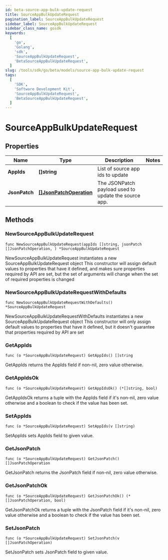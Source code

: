 ```yaml
---
id: beta-source-app-bulk-update-request
title: SourceAppBulkUpdateRequest
pagination_label: SourceAppBulkUpdateRequest
sidebar_label: SourceAppBulkUpdateRequest
sidebar_class_name: gosdk
keywords:
  [
    'go',
    'Golang',
    'sdk',
    'SourceAppBulkUpdateRequest',
    'BetaSourceAppBulkUpdateRequest',
  ]
slug: /tools/sdk/go/beta/models/source-app-bulk-update-request
tags:
  [
    'SDK',
    'Software Development Kit',
    'SourceAppBulkUpdateRequest',
    'BetaSourceAppBulkUpdateRequest',
  ]
---
```


# SourceAppBulkUpdateRequest

## Properties

| Name | Type | Description | Notes |
| --- | --- | --- | --- |
| **AppIds** | **[]string** | List of source app ids to update |
| **JsonPatch** | [**[]JsonPatchOperation**](json-patch-operation) | The JSONPatch payload used to update the source app. |

## Methods

### NewSourceAppBulkUpdateRequest

`func NewSourceAppBulkUpdateRequest(appIds []string, jsonPatch []JsonPatchOperation, ) *SourceAppBulkUpdateRequest`

NewSourceAppBulkUpdateRequest instantiates a new SourceAppBulkUpdateRequest object This constructor will assign default values to properties that have it defined, and makes sure properties required by API are set, but the set of arguments will change when the set of required properties is changed

### NewSourceAppBulkUpdateRequestWithDefaults

`func NewSourceAppBulkUpdateRequestWithDefaults() *SourceAppBulkUpdateRequest`

NewSourceAppBulkUpdateRequestWithDefaults instantiates a new SourceAppBulkUpdateRequest object This constructor will only assign default values to properties that have it defined, but it doesn't guarantee that properties required by API are set

### GetAppIds

`func (o *SourceAppBulkUpdateRequest) GetAppIds() []string`

GetAppIds returns the AppIds field if non-nil, zero value otherwise.

### GetAppIdsOk

`func (o *SourceAppBulkUpdateRequest) GetAppIdsOk() (*[]string, bool)`

GetAppIdsOk returns a tuple with the AppIds field if it's non-nil, zero value otherwise and a boolean to check if the value has been set.

### SetAppIds

`func (o *SourceAppBulkUpdateRequest) SetAppIds(v []string)`

SetAppIds sets AppIds field to given value.

### GetJsonPatch

`func (o *SourceAppBulkUpdateRequest) GetJsonPatch() []JsonPatchOperation`

GetJsonPatch returns the JsonPatch field if non-nil, zero value otherwise.

### GetJsonPatchOk

`func (o *SourceAppBulkUpdateRequest) GetJsonPatchOk() (*[]JsonPatchOperation, bool)`

GetJsonPatchOk returns a tuple with the JsonPatch field if it's non-nil, zero value otherwise and a boolean to check if the value has been set.

### SetJsonPatch

`func (o *SourceAppBulkUpdateRequest) SetJsonPatch(v []JsonPatchOperation)`

SetJsonPatch sets JsonPatch field to given value.
